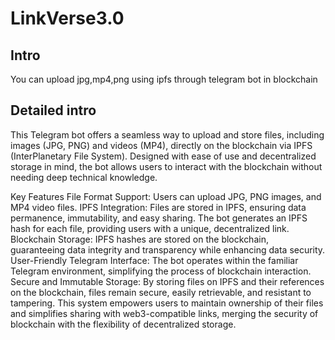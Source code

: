 # LinkVerse3.0
## Intro
You can upload jpg,mp4,png using ipfs through telegram bot in blockchain
## Detailed intro
This Telegram bot offers a seamless way to upload and store files, including images (JPG, PNG) and videos (MP4), directly on the blockchain via IPFS (InterPlanetary File System). Designed with ease of use and decentralized storage in mind, the bot allows users to interact with the blockchain without needing deep technical knowledge.

Key Features
File Format Support: Users can upload JPG, PNG images, and MP4 video files.
IPFS Integration: Files are stored in IPFS, ensuring data permanence, immutability, and easy sharing. The bot generates an IPFS hash for each file, providing users with a unique, decentralized link.
Blockchain Storage: IPFS hashes are stored on the blockchain, guaranteeing data integrity and transparency while enhancing data security.
User-Friendly Telegram Interface: The bot operates within the familiar Telegram environment, simplifying the process of blockchain interaction.
Secure and Immutable Storage: By storing files on IPFS and their references on the blockchain, files remain secure, easily retrievable, and resistant to tampering.
This system empowers users to maintain ownership of their files and simplifies sharing with web3-compatible links, merging the security of blockchain with the flexibility of decentralized storage.
